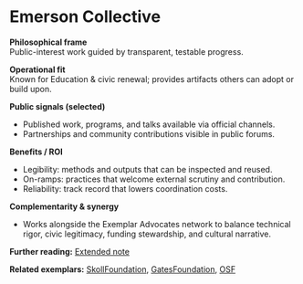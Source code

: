 # Emerson Collective

**Philosophical frame**  
Public-interest work guided by transparent, testable progress.

**Operational fit**  
Known for Education & civic renewal; provides artifacts others can adopt or build upon.

**Public signals (selected)**  
- Published work, programs, and talks available via official channels.  
- Partnerships and community contributions visible in public forums.

**Benefits / ROI**  
- Legibility: methods and outputs that can be inspected and reused.  
- On-ramps: practices that welcome external scrutiny and contribution.  
- Reliability: track record that lowers coordination costs.

**Complementarity & synergy**  
- Works alongside the Exemplar Advocates network to balance technical rigor, civic legitimacy, funding stewardship, and cultural narrative.

**Further reading:** [Extended note](/funders/extended/EmersonCollective.md)


**Related exemplars:** [SkollFoundation](/funders/SkollFoundation.md), [GatesFoundation](/funders/GatesFoundation.md), [OSF](/funders/OSF.md)
